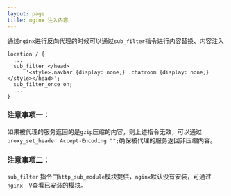 ```yaml
---
layout: page
title: nginx 注入内容
---
```


通过`nginx`进行反向代理的时候可以通过`sub_filter`指令进行内容替换、内容注入

```Nginx
location / {
  ...
  sub_filter </head>
      '<style>.navbar {display: none;} .chatroom {display: none;}</style></head>';
  sub_filter_once on;
  ...
}
```


### 注意事项一：

如果被代理的服务返回的是`gzip`压缩的内容，则上述指令无效，可以通过`proxy_set_header Accept-Encoding "";`确保被代理的服务返回非压缩内容。

### 注意事项二：


`sub_filter` 指令由`http_sub_module`模块提供，`nginx`默认没有安装，可通过`nginx -V`查看已安装的模块。





